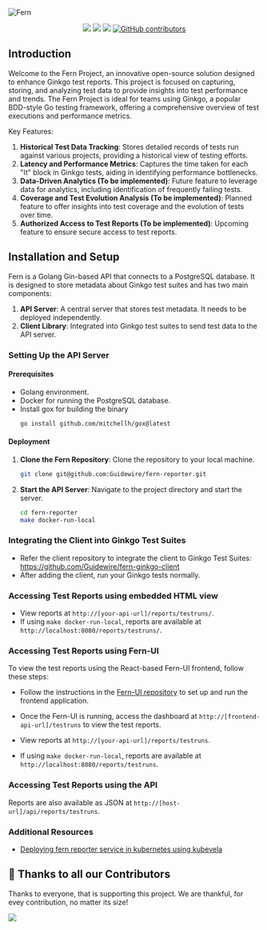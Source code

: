 ![Fern](https://github.com/guidewire/fern-reporter/raw/main/docs/images/logo-no-background.png)

<p align="center">
    <a href="https://github.com/guidewire/fern-reporter/blob/main/LICENSE" alt="License">
        <img src="https://badgen.net/github/license/guidewire/fern-reporter/" /></a>
    <!-- <a href="https://github.com/guidewire/fern-reporter/actions" alt="Fern Reporter Release"> -->
    <!--     <img alt="GitHub Workflow Status (with event)" src="https://img.shields.io/github/actions/workflow/status/guidewire/fern-reporter/build.yml?event=pull_request"></a> -->
    <a href="https://goreportcard.com/report/github.com/guidewire/fern-reporter" alt="Go Report Card">
        <img src="https://goreportcard.com/badge/github.com/guidewire/fern-reporter" /></a>
    <a href="https://codecov.io/gh/guidewire/fern-reporter" alt="Code Coverage">
        <img src="https://codecov.io/gh/guidewire/fern-reporter/branch/main/graph/badge.svg" /></a>
    <a href="https://github.com/guidewire/fern-reporter/graphs/contributors" alt="Release">
        <img alt="GitHub contributors" src="https://img.shields.io/github/contributors/guidewire/fern-reporter"></a>
</p>

## Introduction

Welcome to the Fern Project, an innovative open-source solution designed to enhance Ginkgo test reports. This project is focused on capturing, storing, and analyzing test data to provide insights into test performance and trends. The Fern Project is ideal for teams using Ginkgo, a popular BDD-style Go testing framework, offering a comprehensive overview of test executions and performance metrics.

Key Features:

1. **Historical Test Data Tracking**: Stores detailed records of tests run against various projects, providing a historical view of testing efforts.
2. **Latency and Performance Metrics**: Captures the time taken for each "It" block in Ginkgo tests, aiding in identifying performance bottlenecks.
3. **Data-Driven Analytics (To be implemented)**: Future feature to leverage data for analytics, including identification of frequently failing tests.
4. **Coverage and Test Evolution Analysis (To be implemented)**: Planned feature to offer insights into test coverage and the evolution of tests over time.
5. **Authorized Access to Test Reports (To be implemented)**: Upcoming feature to ensure secure access to test reports.

## Installation and Setup

Fern is a Golang Gin-based API that connects to a PostgreSQL database. It is designed to store metadata about Ginkgo test suites and has two main components:

1. **API Server**: A central server that stores test metadata. It needs to be deployed independently.
2. **Client Library**: Integrated into Ginkgo test suites to send test data to the API server.

### Setting Up the API Server

#### Prerequisites

- Golang environment.
- Docker for running the PostgreSQL database.
- Install gox for building the binary
   ```bash
   go install github.com/mitchellh/gox@latest
   ```

#### Deployment

1. **Clone the Fern Repository**: Clone the repository to your local machine.
   ```bash
   git clone git@github.com:Guidewire/fern-reporter.git
   ```
2. **Start the API Server**: Navigate to the project directory and start the server.
   ```bash
   cd fern-reporter
   make docker-run-local
   ```

### Integrating the Client into Ginkgo Test Suites

* Refer the client repository to integrate the client to Ginkgo Test Suites: 
  https://github.com/Guidewire/fern-ginkgo-client
* After adding the client, run your Ginkgo tests normally.

### Accessing Test Reports using embedded HTML view

- View reports at `http://[your-api-url]/reports/testruns/`.
- If using `make docker-run-local`, reports are available at `http://localhost:8080/reports/testruns/`.

### Accessing Test Reports using Fern-UI

To view the test reports using the React-based Fern-UI frontend, follow these steps:

- Follow the instructions in the [Fern-UI repository](https://github.com/Guidewire/fern-ui) to set up and run the frontend application.
- Once the Fern-UI is running, access the dashboard at `http://[frontend-api-url]/testruns` to view the test reports.

- View reports at `http://[your-api-url]/reports/testruns`.
- If using `make docker-run-local`, reports are available at `http://localhost:8080/reports/testruns`.

### Accessing Test Reports using the API
Reports are also available as JSON at `http://[host-url]/api/reports/testruns`.

### Additional Resources

- [Deploying fern reporter service in kubernetes using kubevela](docs/kubevela/README.md)

## 🤩 Thanks to all our Contributors

Thanks to everyone, that is supporting this project. We are thankful, for evey contribution, no matter its size!

<a href="https://github.com/Guidewire/fern-reporter/graphs/contributors">
  <img src="https://contrib.rocks/image?repo=Guidewire/fern-reporter" />
</a>
